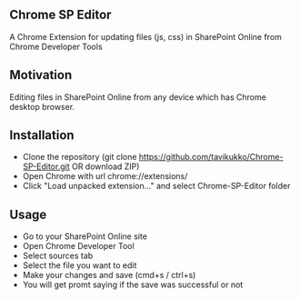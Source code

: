 ## Chrome SP Editor

A Chrome Extension for updating files (js, css) in SharePoint Online from Chrome Developer Tools

## Motivation

Editing files in SharePoint Online from any device which has Chrome desktop browser.

## Installation

* Clone the repository (git clone https://github.com/tavikukko/Chrome-SP-Editor.git OR download ZIP)
* Open Chrome with url chrome://extensions/
* Click "Load unpacked extension..." and select Chrome-SP-Editor folder

## Usage

* Go to your SharePoint Online site
* Open Chrome Developer Tool
* Select sources tab
* Select the file you want to edit
* Make your changes and save (cmd+s / ctrl+s)
* You will get promt saying if the save was successful or not

